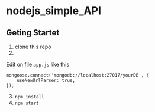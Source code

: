 # nodejs_simple_API


## Geting Startet
1. clone this repo
2.
Edit on file ```app.js```
like this

```
mongoose.connect('mongodb://localhost:27017/yourDB', {
    useNewUrlParser: true,
});

```
3. ```npm install```
4. ```npm start```


